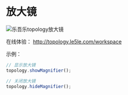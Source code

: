 # 放大镜

![乐吾乐topology放大镜](/topology-documents/img/magnifier.png)

在线体验： http://topology.le5le.com/workspace

示例：

```js
// 显示放大镜
topology.showMagnifier();

// 关闭放大镜
topology.hideMagnifier();
```
